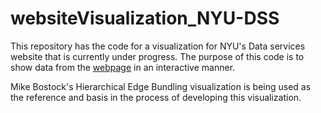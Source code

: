 # websiteVisualization_NYU-DSS

This repository has the code for a visualization for NYU's Data services website that is currently under progress. The purpose of this code is to show data from the [webpage](http://guides.nyu.edu/c.php?g=276822&p=2845922) in an interactive manner.

Mike Bostock's Hierarchical Edge Bundling visualization is being used as the reference and basis in the process of developing this visualization.
